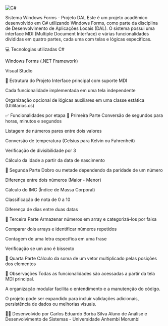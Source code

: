 ![C#](https://img.shields.io/badge/C%23-239120?style=flat&logo=unity&logoColor=white)

Sistema Windows Forms - Projeto DAL
Este é um projeto acadêmico desenvolvido em C# utilizando Windows Forms, como parte da disciplina de Desenvolvimento de Aplicações Locais (DAL). O sistema possui uma interface MDI (Multiple Document Interface) e várias funcionalidades divididas em quatro partes, cada uma com telas e lógicas específicas.

💻 Tecnologias utilizadas
C#

Windows Forms (.NET Framework)

Visual Studio

📂 Estrutura do Projeto
Interface principal com suporte MDI

Cada funcionalidade implementada em uma tela independente

Organização opcional de lógicas auxiliares em uma classe estática (Utilitarios.cs)

✅ Funcionalidades por etapa
🔹 Primeira Parte
Conversão de segundos para horas, minutos e segundos

Listagem de números pares entre dois valores

Conversão de temperatura (Celsius para Kelvin ou Fahrenheit)

Verificação de divisibilidade por 3

Cálculo da idade a partir da data de nascimento

🔹 Segunda Parte
Dobro ou metade dependendo da paridade de um número

Diferença entre dois números (Maior - Menor)

Cálculo do IMC (Índice de Massa Corporal)

Classificação de nota de 0 a 10

Diferença de dias entre duas datas

🔹 Terceira Parte
Armazenar números em array e categorizá-los por faixa

Comparar dois arrays e identificar números repetidos

Contagem de uma letra específica em uma frase

Verificação se um ano é bissexto

🔹 Quarta Parte
Cálculo da soma de um vetor multiplicado pelas posições dos elementos

📌 Observações
Todas as funcionalidades são acessadas a partir da tela MDI principal.

A organização modular facilita o entendimento e a manutenção do código.

O projeto pode ser expandido para incluir validações adicionais, persistência de dados ou melhorias visuais.

🧑‍🎓 Desenvolvido por
Carlos Eduardo Borba Silva
Aluno de Análise e Desenvolvimento de Sistemas - Universidade Anhembi Morumbi
